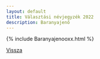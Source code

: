 ```yaml
---
layout: default
title: Választási névjegyzék 2022
description: Baranyajenő
---
```


{% include Baranyajenooxx.html %}

[Vissza](./)